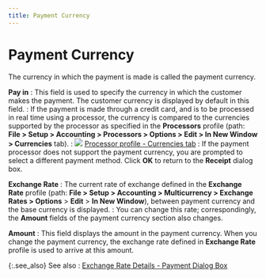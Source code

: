 ```yaml
---
title: Payment Currency
---
```


# Payment Currency


The currency in which the payment is made is called the payment currency.


**[]()Pay in**
: This field is used to specify the currency in which  the customer makes the payment. The customer currency is displayed by  default in this field.
: If the payment is made through a credit card, and  is to be processed in real time using a processor, the currency is compared  to the currencies supported by the processor as specified in the **Processors** profile (path: **File 
 &gt; Setup &gt; Accounting &gt; Processors &gt; Options &gt; Edit &gt; 
 In New Window &gt; Currencies** tab).
: ![]({{site.sp_baseurl}}/img/lens.gif)<font style="color: #000000;" color="#000000"> </font>[Processor  profile - Currencies tab]({{site.sc_chm}}/options/payment-information/credit-card-processing/create-a-processor/the_processors_profile_currencies.html)
: If the payment processor does not support the payment  currency, you are prompted to select a different payment method. Click  **OK** to return to the **Receipt**  dialog box.


**Exchange Rate**
: The current rate of exchange defined in the **Exchange Rate** profile (path: **File 
 &gt; Setup &gt; Accounting &gt; Multicurrency &gt; Exchange Rates &gt; 
 Options** > **Edit** >  **In New Window**), between payment  currency and the base currency is displayed.
: You can change this rate; correspondingly, the **Amount** fields of the payment currency  section also changes.


**Amount**
: This field displays the amount in the payment currency.  When you change the payment currency, the exchange rate defined in **Exchange Rate** profile is used to arrive  at this amount.


{:.see_also}
See also
: [Exchange  Rate Details - Payment Dialog Box]({{site.sp_baseurl}}/misc/exchange_rate_details_payment_dialog_box.html)

